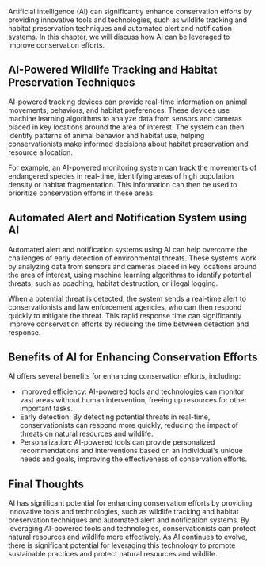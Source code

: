 
Artificial intelligence (AI) can significantly enhance conservation efforts by providing innovative tools and technologies, such as wildlife tracking and habitat preservation techniques and automated alert and notification systems. In this chapter, we will discuss how AI can be leveraged to improve conservation efforts.

AI-Powered Wildlife Tracking and Habitat Preservation Techniques
----------------------------------------------------------------

AI-powered tracking devices can provide real-time information on animal movements, behaviors, and habitat preferences. These devices use machine learning algorithms to analyze data from sensors and cameras placed in key locations around the area of interest. The system can then identify patterns of animal behavior and habitat use, helping conservationists make informed decisions about habitat preservation and resource allocation.

For example, an AI-powered monitoring system can track the movements of endangered species in real-time, identifying areas of high population density or habitat fragmentation. This information can then be used to prioritize conservation efforts in these areas.

Automated Alert and Notification System using AI
------------------------------------------------

Automated alert and notification systems using AI can help overcome the challenges of early detection of environmental threats. These systems work by analyzing data from sensors and cameras placed in key locations around the area of interest, using machine learning algorithms to identify potential threats, such as poaching, habitat destruction, or illegal logging.

When a potential threat is detected, the system sends a real-time alert to conservationists and law enforcement agencies, who can then respond quickly to mitigate the threat. This rapid response time can significantly improve conservation efforts by reducing the time between detection and response.

Benefits of AI for Enhancing Conservation Efforts
-------------------------------------------------

AI offers several benefits for enhancing conservation efforts, including:

* Improved efficiency: AI-powered tools and technologies can monitor vast areas without human intervention, freeing up resources for other important tasks.
* Early detection: By detecting potential threats in real-time, conservationists can respond more quickly, reducing the impact of threats on natural resources and wildlife.
* Personalization: AI-powered tools can provide personalized recommendations and interventions based on an individual's unique needs and goals, improving the effectiveness of conservation efforts.

Final Thoughts
--------------

AI has significant potential for enhancing conservation efforts by providing innovative tools and technologies, such as wildlife tracking and habitat preservation techniques and automated alert and notification systems. By leveraging AI-powered tools and technologies, conservationists can protect natural resources and wildlife more effectively. As AI continues to evolve, there is significant potential for leveraging this technology to promote sustainable practices and protect natural resources and wildlife.

